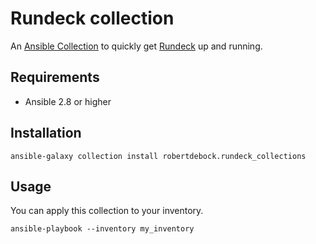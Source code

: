 Rundeck collection
==================

An [Ansible Collection](https://docs.ansible.com/ansible/devel/user_guide/collections_using.html#collections) to quickly get [Rundeck](https://www.rundeck.com/) up and running.

Requirements
------------

- Ansible 2.8 or higher

Installation
------------

```
ansible-galaxy collection install robertdebock.rundeck_collections
```

Usage
-----

You can apply this collection to your inventory.

```
ansible-playbook --inventory my_inventory
```
